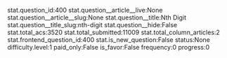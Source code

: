 stat.question_id:400
stat.question__article__live:None
stat.question__article__slug:None
stat.question__title:Nth Digit
stat.question__title_slug:nth-digit
stat.question__hide:False
stat.total_acs:3520
stat.total_submitted:11009
stat.total_column_articles:2
stat.frontend_question_id:400
stat.is_new_question:False
status:None
difficulty.level:1
paid_only:False
is_favor:False
frequency:0
progress:0
